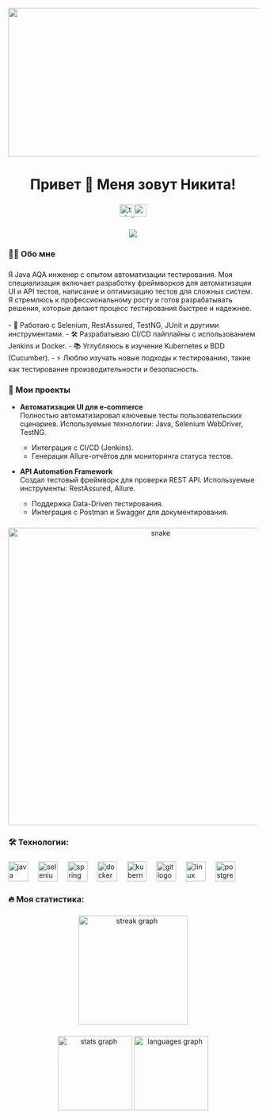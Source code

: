 <br clear="both">

<div align="center">
  <img height="300" width="600" src="https://user-images.githubusercontent.com/74038190/225813708-98b745f2-7d22-48cf-9150-083f1b00d6c9.gif" />
</div>

###

<h1 align="center">Привет 👋 Меня зовут Никита!</h1>

###

<div align="center">
  <a href="https://t.me/nikitatlybov" target="_blank">
    <img src="https://img.shields.io/static/v1?message=Telegram&logo=telegram&label=&color=2CA5E0&logoColor=white&labelColor=&style=for-the-badge" height="25" alt="telegram logo" />
  </a>
  <a href="mailto:high.hightech@proton.me" target="_blank">
    <img src="https://img.shields.io/static/v1?message=Email&logo=gmail&label=&color=EA4335&logoColor=white&labelColor=&style=for-the-badge" height="25" alt="email logo" />
  </a>
</div>

###

<div align="center">
  <img src="https://visitor-badge.laobi.icu/badge?page_id=ttattam.ttattam&" />
</div>

###

<h3 align="left">👨‍💻 Обо мне</h3>

###

<p align="left">
  Я Java AQA инженер с опытом автоматизации тестирования. Моя специализация включает разработку фреймворков для автоматизации UI и API тестов, написание и оптимизацию тестов для сложных систем. Я стремлюсь к профессиональному росту и готов разрабатывать решения, которые делают процесс тестирования быстрее и надежнее.
<br><br>
- 🔭 Работаю с Selenium, RestAssured, TestNG, JUnit и другими инструментами.  
- 🛠 Разрабатываю CI/CD пайплайны с использованием Jenkins и Docker.  
- 📚 Углубляюсь в изучение Kubernetes и BDD (Cucumber).  
- ⚡ Люблю изучать новые подходы к тестированию, такие как тестирование производительности и безопасность.
</p>

###

<h3 align="left">📕 Мои проекты</h3>

- **Автоматизация UI для e-commerce**  
  Полностью автоматизировал ключевые тесты пользовательских сценариев. Используемые технологии: Java, Selenium WebDriver, TestNG.  
  - Интеграция с CI/CD (Jenkins).  
  - Генерация Allure-отчётов для мониторинга статуса тестов.

- **API Automation Framework**  
  Создал тестовый фреймворк для проверки REST API. Используемые инструменты: RestAssured, Allure.  
  - Поддержка Data-Driven тестирования.  
  - Интеграция с Postman и Swagger для документирования.

###

<p align="center">
  <img width="600" src="assets/github-snake.svg" alt="snake" />
</p>

###

<h3 align="left">🛠 Технологии:</h3>

###

<div align="left">
  <img src="https://cdn.jsdelivr.net/gh/devicons/devicon/icons/java/java-original.svg" height="40" alt="java logo" />
  <img width="12" />
  <img src="https://cdn.jsdelivr.net/gh/devicons/devicon/icons/selenium/selenium-original.svg" height="40" alt="selenium logo" />
  <img width="12" />
  <img src="https://cdn.jsdelivr.net/gh/devicons/devicon/icons/spring/spring-original.svg" height="40" alt="spring logo" />
  <img width="12" />
  <img src="https://skillicons.dev/icons?i=docker" height="40" alt="docker logo" />
  <img width="12" />
  <img src="https://skillicons.dev/icons?i=kubernetes" height="40" alt="kubernetes logo" />
  <img width="12" />
  <img src="https://skillicons.dev/icons?i=git" height="40" alt="git logo" />
  <img width="12" />
  <img src="https://cdn.jsdelivr.net/gh/devicons/devicon/icons/linux/linux-original.svg" height="40" alt="linux logo" />
  <img width="12" />
  <img src="https://skillicons.dev/icons?i=postgres" height="40" alt="postgresql logo" />
</div>

###

<h3 align="left">🔥 Моя статистика:</h3>

###

<div align="center">
  <img src="https://streak-stats.demolab.com?user=ttattam&locale=en&mode=daily&theme=dark&hide_border=false&border_radius=5&order=3" height="220" alt="streak graph" />
</div>

###

<div align="center">
  <img src="https://github-readme-stats.vercel.app/api?username=ttattam&hide_title=false&hide_rank=false&show_icons=true&include_all_commits=true&count_private=true&disable_animations=false&theme=dracula&locale=en&hide_border=false&order=1" height="150" alt="stats graph" />
  <img src="https://github-readme-stats.vercel.app/api/top-langs?username=ttattam&locale=en&hide_title=false&layout=compact&card_width=320&langs_count=5&theme=dracula&hide_border=false&order=2" height="150" alt="languages graph" />
</div>

